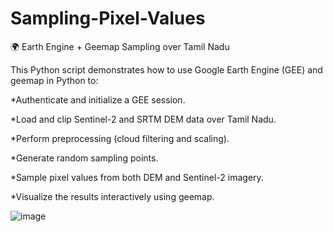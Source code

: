 # Sampling-Pixel-Values

🌍 Earth Engine + Geemap Sampling over Tamil Nadu

This Python script demonstrates how to use Google Earth Engine (GEE) and geemap in Python to:

*Authenticate and initialize a GEE session.

*Load and clip Sentinel-2 and SRTM DEM data over Tamil Nadu.

*Perform preprocessing (cloud filtering and scaling).

*Generate random sampling points.

*Sample pixel values from both DEM and Sentinel-2 imagery.

*Visualize the results interactively using geemap.

![image](https://github.com/user-attachments/assets/598ffafc-8e4c-4653-8efe-24067c0ddc8a)
